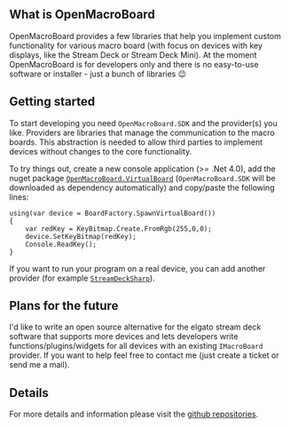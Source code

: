 ## What is OpenMacroBoard
OpenMacroBoard provides a few libraries that help you implement custom functionality for various macro board (with focus on devices with key displays, like the Stream Deck or Stream Deck Mini). At the moment OpenMacroBoard is for developers only and there is no easy-to-use software or installer - just a bunch of libraries :wink:

## Getting started
To start developing you need `OpenMacroBoard.SDK` and the provider(s) you like. Providers are libraries that manage the communication to the macro boards. This abstraction is needed to allow third parties to implement devices without changes to the core functionality.

To try things out, create a new console application (>= .Net 4.0), add the nuget package [`OpenMacroBoard.VirtualBoard`](https://www.nuget.org/packages/OpenMacroBoard.VirtualBoard/) (`OpenMacroBoard.SDK` will be downloaded as dependency automatically) and copy/paste the following lines:

```CSharp
using(var device = BoardFactory.SpawnVirtualBoard())
{
    var redKey = KeyBitmap.Create.FromRgb(255,0,0);
    device.SetKeyBitmap(redKey);
    Console.ReadKey();
}
```

If you want to run your program on a real device, you can add another provider (for example [`StreamDeckSharp`](https://www.nuget.org/packages/StreamDeckSharp/)).

## Plans for the future
I'd like to write an open source alternative for the elgato stream deck software that supports more devices and lets developers write functions/plugins/widgets for all devices with an existing `IMacroBoard` provider. If you want to help feel free to contact me (just create a ticket or send me a mail).

## Details
For more details and information please visit the [github repositories](https://github.com/OpenMacroBoard).

